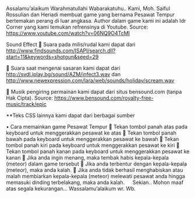 Assalamu’alaikum Warahmatullahi Wabarakatuhu..
Kami, Moh. Saiful Rossulian dan Heriadi membuat game yang bernama Pesawat Tempur bertemakan perang di luar angkasa.
Author dalam game kami ini adalah Idr Corner yang kami temukan refrensinya di Youtube.
Source: https://www.youtube.com/watch?v=06NQ9O4TcMI

Sound Effect
	Suara pada milis/rudal kami dapat dari http://www.findsounds.com/ISAPI/search.dll?start=11&keywords=shotgun&seed=29

	Suara saat mengenai sasaran kami dapat dari http://svdl.iplay.bg/sound/AZM/infect3.wav dan http://www.newexpression.com/lara/web/sounds/holiday/scream.wav 

	Musik pengiring permainan kami dapat dari situs bensound.com (tanpa Hak Cipta).
Source: https://www.bensound.com/royalty-free-music/track/epic

**Teks CSS lainnya kami dapat dari berbagai sumber

•	Cara memainkan game Pesawat Tempur
	Tekan tombol panah atas pada keyboard untuk menggerakkan pesawat ke atas
	Tekan tombol panah bawah pada keyboard untuk menggerakkan pesawat ke bawah
	Tekan tombol panah kiri pada keyboard untuk menggerakkan pesawat ke kiri
	Tekan tombol panah kanan pada keyboard untuk menggerakkan pesawat ke kanan
	Jika anda ingin menang, maka tembak habis kepala-kepala (meteor) dalam game tersebut
	Jika anda terbentur dengan kepala-kepala (meteor), maka anda kalah.
	Jika anda tidak berhasil menghabiskan atau malah membiarkan kepala-kepala (meteor) melewati pesawat anda hingga memasuki dinding terbelakang, maka anda kalah.
 
Sekian.. 
Mohon maaf atas segala kekurangan...
Wassalamu’alaikum wr. Wb.

